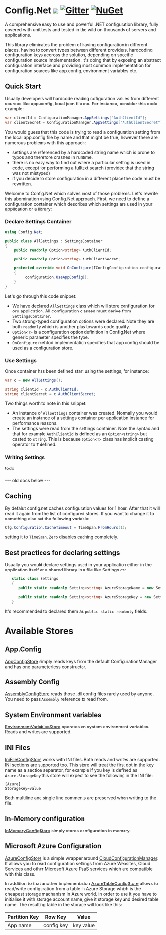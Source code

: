 # Config.Net ![](https://aloneguid.visualstudio.com/DefaultCollection/_apis/public/build/definitions/323c5f4c-c814-452d-9eaf-1006c83fd44c/4/badge) [![Gitter](https://badges.gitter.im/aloneguid/config.svg)](https://gitter.im/aloneguid/config?utm_source=badge&utm_medium=badge&utm_campaign=pr-badge) [![NuGet](https://img.shields.io/nuget/v/Config.Net.svg?maxAge=2592000?style=flat-square)](https://www.nuget.org/packages/Config.Net/)

A comprehensive easy to use and powerful .NET configuration library, fully covered with unit tests and tested in the wild on thousands of servers and applications.

This library eliminates the problem of having configuration in different places, having to convert types between different providers, hardcoding configuration keys accross the solution, depending on specific configuration source implementation. It's doing that by exposing an abstract configuration interface and providing most common implementation for configuration sources like app.config, environment variables etc.

## Quick Start

Usually developers will hardcode reading cofiguration values from different sources like app.config, local json file etc. For instance, consider this code example:

```csharp
var clientId = ConfigurationManager.AppSettings["AuthClientId"];
var clientSecret = ConfigurationManager.AppSettings["AuthClientSecret"];

```

You would guess that this code is trying to read a configuration setting from the local app.config file by name and that might be true, however there are numerous problems with this approach:

* settings are referenced by a hardcoded string name which is prone to typos and therefore crashes in runtime.
* there is no easy way to find out where a particular setting is used in code, except for performing a fulltext search (provided that the string was not mistyped)
* if you decide to store configuration in a different place the code must be rewritten.

Welcome to Config.Net which solves most of those problems. Let's rewrite this abomination using Config.Net approach. First, we need to define a configuration container which describes which settings are used in your application or a library:


### Declare Settings Container

```csharp
using Config.Net;

public class AllSettings : SettingsContainer
{
    public readonly Option<string> AuthClientId;

    public readonly Option<string> AuthClientSecret;

    protected override void OnConfigure(IConfigConfiguration configuration)
    {
         configuration.UseAppConfig();
    }
}
```

Let's go through this code snippet:
* We have declared `AllSettings` class which will store configuration for oru application. All configuration classes must derive from `SettingsContainer`.
* Two strong-typed configuration options were declared. Note they are both `readonly` which is another plus towards code quality.
* `Option<T>` is a configuration option definition in Config.Net where generic parameter specifies the type.
* `OnConfigure` mehtod implementation specifies that app.config should be used as a configuration store.

### Use Settings

Once container has been defined start using the settings, for instance:

```csharp
var c = new AllSettings();

string clientId = c.AuthClientId;
string clientSecret = c.AuthClientSecret;
```

Two things worth to note in this snippet:
* An instance of `AllSettings` container was created. Normally you would create an instance of a settings container per application instance for performance reasons.
* The settings were read from the settings container. Note the syntax and that for example `AuthClientId` is defined as an `Option<string>` but casted to `string`. This is because `Option<T>` class has implicit casting operator to `T` defined.

### Writing Settings

todo

### 


--- old docs below ---


## Caching

By defalut config.net caches configuration values for 1 hour. After that it will read it again from the list of configured stores. If you want to change it to something else set the following variable:

```csharp
Cfg.Configuration.CacheTimeout = TimeSpan.FromHours(1);
```

setting it to `TimeSpan.Zero` disables caching completely.

## Best practices for declaring settings

Usually you would declare settings used in your application either in the application itself or a shared library in a file like Settings.cs:

```csharp
   static class Settings
   {
      public static readonly Setting<string> AzureStorageName = new Setting<string>("Azure.Storage.Name", null);

      public static readonly Setting<string> AzureStorageKey = new Setting<string>("Azure.Storage.Key", null);
   }
```

It's recommended to declared them as `public static readonly` fields.

# Available Stores

## App.Config

[AppConfigStore](https://github.com/aloneguid/config/blob/master/src/Config.Net/Stores/AppConfigStore.cs) simply reads keys from the default ConfigurationManager and has one parameterless constructor.

## Assembly Config

[AssemblyConfigStore](https://github.com/aloneguid/config/blob/master/src/Config.Net/Stores/AssemblyConfigStore.cs) reads those .dll.config files rarely used by anyone. You need to pass `Assembly` reference to read from.

## System Environment variables

[EnvironmentVariablesStore](https://github.com/aloneguid/config/blob/master/src/Config.Net/Stores/EnvironmentVariablesStore.cs) operates on system environment variables. Reads and writes are supported.

## INI Files

[IniFileConfigStore](https://github.com/aloneguid/config/blob/master/src/Config.Net/Stores/IniFileConfigStore.cs) works with INI files. Both reads and writes are supported. INI sections are supported too. This store will treat the first dot in the key name as a section separator, for example if you key is defined as `Azure.StorageKey` this store will expect to see the following in the INI file:

```
[Azure]
StorageKey=value
```

Both multiline and single line comments are preserved when writing to the file.

## In-Memory configuration

[InMemoryConfigStore](https://github.com/aloneguid/config/blob/master/src/Config.Net/Stores/InMemoryConfigStore.cs) simply stores configuration in memory.

## Microsoft Azure Configuration

[AzureConfigStore](https://github.com/aloneguid/config/blob/master/src/Config.Net.Azure/AzureConfigStore.cs)  is a simple wrapper around [CloudConfigurationManager](https://msdn.microsoft.com/en-us/library/azure/mt634650.aspx). It allows you to read configuration settings from Azure Websites, Cloud Services and other Microsoft Azure PaaS services which are compatible with this class.

In addition to that another implementation [AzureTableConfigStore](https://github.com/aloneguid/config/blob/master/src/Config.Net.Azure/AzureTableConfigStore.cs) allows to read/write configuration from a table in Azure Storage which is the cheapest storage machanism in Azure world. in order to use it you have to initialise it with storage account name, give it storage key and desired table name. The resulting table in the storage will look like this:

| Partition Key |     Row Key    |  Value    |
|---------------|----------------|-----------|
|  App name     |  config key    | key value |

